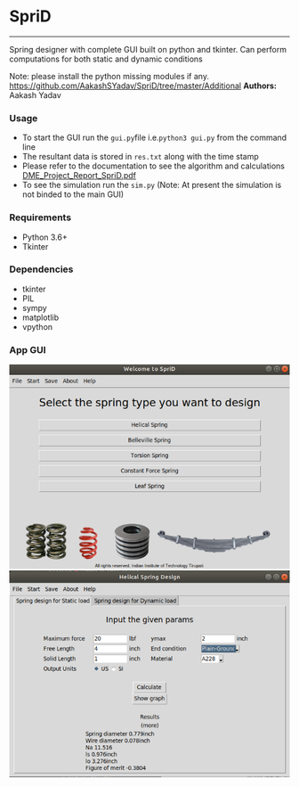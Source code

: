 # SpriD
***

Spring designer with complete GUI built on python and tkinter. Can perform computations for both static and dynamic conditions

Note: please install the python missing modules if any.
https://github.com/AakashSYadav/SpriD/tree/master/Additional
**Authors:** Aakash Yadav

### Usage
  - To start the GUI run the `gui.py`file i.e.`python3 gui.py` from the command line
  - The resultant data is stored in `res.txt` along with the time stamp
  - Please refer to the documentation to see the algorithm and calculations [DME_Project_Report_SpriD.pdf](https://github.com/AakashSYadav/SpriD/tree/master/report/DME_Project_Report_SpriD.pdf)
  - To see the simulation run the `sim.py` (Note: At present the simulation is not binded to the main GUI)
  
### Requirements
  - Python 3.6+
  - Tkinter

### Dependencies
  - tkinter
  - PIL
  - sympy
  - matplotlib
  - vpython
  
### App GUI
  
![](assets/a.png)
![](assets/b.png)



